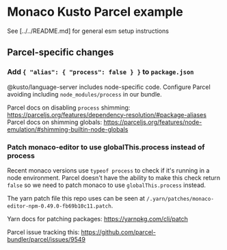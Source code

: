 # Monaco Kusto Parcel example

See [../../README.md] for general esm setup instructions

## Parcel-specific changes

### Add `{ "alias": { "process": false } }` to `package.json`

@kusto/language-server includes node-specific code. Configure Parcel avoiding including `node_modules/process` in our bundle.

Parcel docs on disabling `process` shimming: https://parceljs.org/features/dependency-resolution/#package-aliases
Parcel docs on shimming globals: https://parceljs.org/features/node-emulation/#shimming-builtin-node-globals

### Patch monaco-editor to use globalThis.process instead of process

Recent monaco versions use `typeof process` to check if it's running in a node environment. Parcel doesn't have the ability to make this check return `false` so we need to patch monaco to use `globalThis.process` instead.

The yarn patch file this repo uses can be seen at `/.yarn/patches/monaco-editor-npm-0.49.0-fb69b10c11.patch`.

Yarn docs for patching packages: https://yarnpkg.com/cli/patch

Parcel issue tracking this: https://github.com/parcel-bundler/parcel/issues/9549
